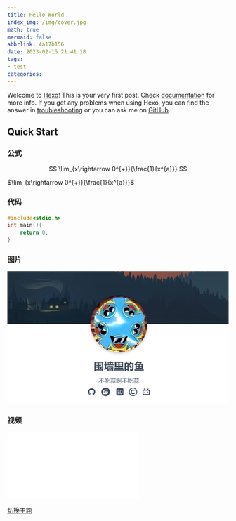 ```yaml
---
title: Hello World
index_img: /img/cover.jpg
math: true
mermaid: false
abbrlink: 4a17b156
date: 2023-02-15 21:41:18
tags:
- test
categories:
---
```


Welcome to [Hexo](https://hexo.io/)! This is your very first post. Check [documentation](https://hexo.io/docs/) for more info. If you get any problems when using Hexo, you can find the answer in [troubleshooting](https://hexo.io/docs/troubleshooting.html) or you can ask me on [GitHub](https://github.com/hexojs/hexo/issues).

<!-- more -->

## Quick Start

### 公式

$$
\lim_{x\rightarrow 0^{+}}{\frac{1}{x^{a}}}
$$

$\lim_{x\rightarrow 0^{+}}{\frac{1}{x^{a}}}$

### 代码

```c
#include<stdio.h>
int main(){
    return 0;
}
```



### 图片

![image-20230219204217865](hello-world/image-20230219204217865.png)



### 视频

<iframe src="//player.bilibili.com/player.html?aid=990700650&bvid=BV1cx4y1M7ci&cid=975414937&page=1" scrolling="no" border="0" frameborder="no" framespacing="0" allowfullscreen="true"> </iframe>



<a href="https://yu-qi-hang.github.io/posts/4a17b156/">切换主题</a>